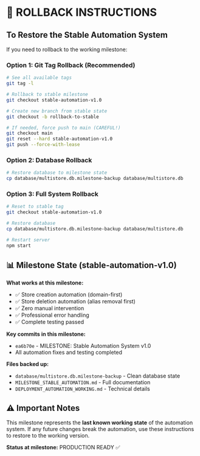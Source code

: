 # 🔄 ROLLBACK INSTRUCTIONS

## To Restore the Stable Automation System

If you need to rollback to the working milestone:

### Option 1: Git Tag Rollback (Recommended)
```bash
# See all available tags
git tag -l

# Rollback to stable milestone
git checkout stable-automation-v1.0

# Create new branch from stable state
git checkout -b rollback-to-stable

# If needed, force push to main (CAREFUL!)
git checkout main
git reset --hard stable-automation-v1.0
git push --force-with-lease
```

### Option 2: Database Rollback
```bash
# Restore database to milestone state
cp database/multistore.db.milestone-backup database/multistore.db
```

### Option 3: Full System Rollback
```bash
# Reset to stable tag
git checkout stable-automation-v1.0

# Restore database
cp database/multistore.db.milestone-backup database/multistore.db

# Restart server
npm start
```

## 📊 Milestone State (stable-automation-v1.0)

**What works at this milestone:**
- ✅ Store creation automation (domain-first)
- ✅ Store deletion automation (alias removal first)
- ✅ Zero manual intervention
- ✅ Professional error handling
- ✅ Complete testing passed

**Key commits in this milestone:**
- `ea6b70e` - MILESTONE: Stable Automation System v1.0
- All automation fixes and testing completed

**Files backed up:**
- `database/multistore.db.milestone-backup` - Clean database state
- `MILESTONE_STABLE_AUTOMATION.md` - Full documentation
- `DEPLOYMENT_AUTOMATION_WORKING.md` - Technical details

## ⚠️ Important Notes

This milestone represents the **last known working state** of the automation system. If any future changes break the automation, use these instructions to restore to the working version.

**Status at milestone:** PRODUCTION READY ✅